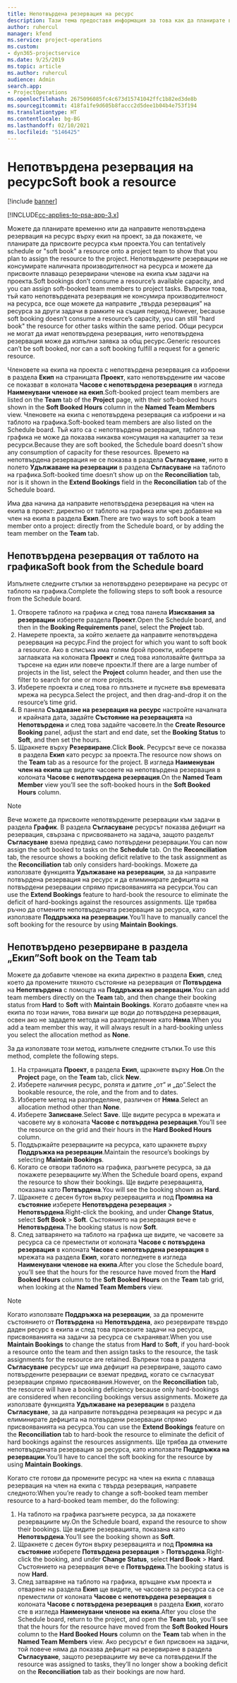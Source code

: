 ```yaml
---
title: Непотвърдена резервация на ресурс
description: Тази тема предоставя информация за това как да планирате временно или да направите непотвърдена резервация на членове на екип по проект.
author: ruhercul
manager: kfend
ms.service: project-operations
ms.custom:
- dyn365-projectservice
ms.date: 9/25/2019
ms.topic: article
ms.author: ruhercul
audience: Admin
search.app:
- ProjectOperations
ms.openlocfilehash: 2675096085fc4c673d15741042ffc1b82ed3de8b
ms.sourcegitcommit: 418fa1fe9d605b8faccc2d5dee1b04b4e753f194
ms.translationtype: HT
ms.contentlocale: bg-BG
ms.lasthandoff: 02/10/2021
ms.locfileid: "5146425"
---
```

# <a name="soft-book-a-resource"></a><span data-ttu-id="ac9d1-103">Непотвърдена резервация на ресурс</span><span class="sxs-lookup"><span data-stu-id="ac9d1-103">Soft book a resource</span></span>

[!include [banner](../includes/psa-now-project-operations.md)]

[!INCLUDE[cc-applies-to-psa-app-3.x](../includes/cc-applies-to-psa-app-3x.md)]

<span data-ttu-id="ac9d1-104">Можете да планирате временно или да направите непотвърдена резервация на ресурс върху екип на проект, за да покажете, че планирате да присвоите ресурса към проекта.</span><span class="sxs-lookup"><span data-stu-id="ac9d1-104">You can tentatively schedule or "soft book" a resource onto a project team to show that you plan to assign the resource to the project.</span></span> <span data-ttu-id="ac9d1-105">Непотвърдените резервации не консумирате наличната производителност на ресурса и можете да присвоите плаващо резервирани членове на екипа към задачи на проекта.</span><span class="sxs-lookup"><span data-stu-id="ac9d1-105">Soft bookings don’t consume a resource’s available capacity, and you can assign soft-booked team members to project tasks.</span></span> <span data-ttu-id="ac9d1-106">Въпреки това, тъй като непотвърдената резервация не консумира производителност на ресурса, все още можете да направите „твърда резервация” на ресурса за други задачи в рамките на същия период.</span><span class="sxs-lookup"><span data-stu-id="ac9d1-106">However, because soft booking doesn’t consume a resource’s capacity, you can still "hard book" the resource for other tasks within the same period.</span></span> <span data-ttu-id="ac9d1-107">Общи ресурси не могат да имат непотвърдена резервация, нито непотвърдена резервация може да изпълни заявка за общ ресурс.</span><span class="sxs-lookup"><span data-stu-id="ac9d1-107">Generic resources can’t be soft booked, nor can a soft booking fulfill a request for a generic resource.</span></span>

<span data-ttu-id="ac9d1-108">Членовете на екипа на проекта с непотвърдена резервация са изброени в раздела **Екип** на страницата **Проект**, като непотвърдените им часове се показват в колоната **Часове с непотвърдена резервация** в изгледа **Наименувани членове на екип**.</span><span class="sxs-lookup"><span data-stu-id="ac9d1-108">Soft-booked project team members are listed on the **Team** tab of the **Project** page, with their soft-booked hours shown in the **Soft Booked Hours** column in the **Named Team Members** view.</span></span> <span data-ttu-id="ac9d1-109">Членовете на екипа с непотвърдена резервация са изброени и на таблото на графика.</span><span class="sxs-lookup"><span data-stu-id="ac9d1-109">Soft-booked team members are also listed on the Schedule board.</span></span> <span data-ttu-id="ac9d1-110">Тъй като са с непотвърдена резервация, таблото на графика не може да показва никаква консумация на капацитет за тези ресурси.</span><span class="sxs-lookup"><span data-stu-id="ac9d1-110">Because they are soft booked, the Schedule board doesn't show any consumption of capacity for these resources.</span></span> <span data-ttu-id="ac9d1-111">Времето на непотвърдена резервация не се показва в раздела **Съгласуване**, нито в полето **Удължаване на резервации** в раздела **Съгласуване** на таблото на графика.</span><span class="sxs-lookup"><span data-stu-id="ac9d1-111">Soft-booked time doesn’t show up on the **Reconciliation** tab, nor is it shown in the **Extend Bookings** field in the **Reconciliation** tab of the Schedule board.</span></span> 

<span data-ttu-id="ac9d1-112">Има два начина да направите непотвърдена резервация на член на екипа в проект: директно от таблото на графика или чрез добавяне на член на екипа в раздела **Екип**.</span><span class="sxs-lookup"><span data-stu-id="ac9d1-112">There are two ways to soft book a team member onto a project: directly from the Schedule board, or by adding the team member on the **Team** tab.</span></span> 

## <a name="soft-book-from-the-schedule-board"></a><span data-ttu-id="ac9d1-113">Непотвърдена резервация от таблото на графика</span><span class="sxs-lookup"><span data-stu-id="ac9d1-113">Soft book from the Schedule board</span></span>
<span data-ttu-id="ac9d1-114">Изпълнете следните стъпки за непотвърдено резервиране на ресурс от таблото на графика.</span><span class="sxs-lookup"><span data-stu-id="ac9d1-114">Complete the following steps to soft book a resource from the Schedule board.</span></span> 

1. <span data-ttu-id="ac9d1-115">Отворете таблото на графика и след това панела **Изисквания за резервации** изберете раздела **Проект**.</span><span class="sxs-lookup"><span data-stu-id="ac9d1-115">Open the Schedule board, and then in the **Booking Requirements** panel, select the **Project** tab.</span></span>
2. <span data-ttu-id="ac9d1-116">Намерете проекта, за който желаете да направите непотвърдена резервация на ресурс.</span><span class="sxs-lookup"><span data-stu-id="ac9d1-116">Find the project for which you want to soft book a resource.</span></span> <span data-ttu-id="ac9d1-117">Ако в списъка има голям брой проекти, изберете заглавката на колоната **Проект** и след това използвайте филтъра за търсене на един или повече проекти.</span><span class="sxs-lookup"><span data-stu-id="ac9d1-117">If there are a large number of projects in the list, select the **Project** column header, and then use the filter to search for one or more projects.</span></span>
3. <span data-ttu-id="ac9d1-118">Изберете проекта и след това го плъзнете и пуснете във времевата мрежа на ресурса.</span><span class="sxs-lookup"><span data-stu-id="ac9d1-118">Select the project, and then drag-and-drop it on the resource’s time grid.</span></span>
5. <span data-ttu-id="ac9d1-119">В панела **Създаване на резервация на ресурс** настройте началната и крайната дата, задайте **Състояние на резервацията** на **Непотвърдена** и след това задайте часовете.</span><span class="sxs-lookup"><span data-stu-id="ac9d1-119">In the **Create Resource Booking** panel, adjust the start and end date, set the **Booking Status** to **Soft**, and then set the hours.</span></span> 
6. <span data-ttu-id="ac9d1-120">Щракнете върху **Резервиране**.</span><span class="sxs-lookup"><span data-stu-id="ac9d1-120">Click **Book**.</span></span> <span data-ttu-id="ac9d1-121">Ресурсът вече се показва в раздела **Екип** като ресурс за проекта.</span><span class="sxs-lookup"><span data-stu-id="ac9d1-121">The resource now shows on the **Team** tab as a resource for the project.</span></span> <span data-ttu-id="ac9d1-122">В изгледа **Наименуван член на екипа** ще видите часовете на непотвърдена резервация в колоната **Часове с непотвърдена резервация**.</span><span class="sxs-lookup"><span data-stu-id="ac9d1-122">On the **Named Team Member** view you’ll see the soft-booked hours in the **Soft Booked Hours** column.</span></span>

> [!NOTE]
> <span data-ttu-id="ac9d1-123">Вече можете да присвоите непотвърдените резервации към задачи в раздела **График**. В раздела **Съгласуване** ресурсът показва дефицит на резервация, свързана с присвояването на задача, защото разделът **Съгласуване** взема предвид само потвърдени резервации.</span><span class="sxs-lookup"><span data-stu-id="ac9d1-123">You can now assign the soft booked to tasks on the **Schedule** tab. On the **Reconciliation** tab, the resource shows a booking deficit relative to the task assignment as the **Reconciliation** tab only considers hard-bookings.</span></span> <span data-ttu-id="ac9d1-124">Можете да използвате функцията **Удължаване на резервации**, за да направите потвърдена резервация на ресурс и да елиминирате дефицита на потвърдени резервации спрямо присвояванията на ресурси.</span><span class="sxs-lookup"><span data-stu-id="ac9d1-124">You can use the **Extend Bookings** feature to hard-book the resource to eliminate the deficit of hard-bookings against the resources assignments.</span></span> <span data-ttu-id="ac9d1-125">Ще трябва ръчно да отмените непотвърдената резервация за ресурса, като използвате **Поддръжка на резервации**.</span><span class="sxs-lookup"><span data-stu-id="ac9d1-125">You’ll have to manually cancel the soft booking for the resource by using **Maintain Bookings**.</span></span>

## <a name="soft-book-on-the-team-tab"></a><span data-ttu-id="ac9d1-126">Непотвърдено резервиране в раздела „Екип”</span><span class="sxs-lookup"><span data-stu-id="ac9d1-126">Soft book on the Team tab</span></span>

<span data-ttu-id="ac9d1-127">Можете да добавите членове на екипа директно в раздела **Екип**, след което да промените тяхното състояние на резервация от **Потвърдена** на **Непотвърдена** с помощта на **Поддръжка на резервации**.</span><span class="sxs-lookup"><span data-stu-id="ac9d1-127">You can add team members directly on the **Team** tab, and then change their booking status from **Hard** to **Soft** with **Maintain Bookings**.</span></span> <span data-ttu-id="ac9d1-128">Когато добавяте член на екипа по този начин, това винаги ще води до потвърдена резервация, освен ако не зададете метода на разпределение като **Няма**.</span><span class="sxs-lookup"><span data-stu-id="ac9d1-128">When you add a team member this way, it will always result in a hard-booking unless you select the allocation method as **None**.</span></span>

<span data-ttu-id="ac9d1-129">За да използвате този метод, изпълнете следните стъпки.</span><span class="sxs-lookup"><span data-stu-id="ac9d1-129">To use this method, complete the following steps.</span></span>

1. <span data-ttu-id="ac9d1-130">На страницата **Проект**, в раздела **Екип**, щракнете върху **Нов**.</span><span class="sxs-lookup"><span data-stu-id="ac9d1-130">On the **Project** page, on the **Team** tab, click **New**.</span></span>
2. <span data-ttu-id="ac9d1-131">Изберете наличния ресурс, ролята и датите „от” и „до”.</span><span class="sxs-lookup"><span data-stu-id="ac9d1-131">Select the bookable resource, the role, and the from and to dates.</span></span>
3. <span data-ttu-id="ac9d1-132">Изберете метод на разпределяне, различен от **Няма**.</span><span class="sxs-lookup"><span data-stu-id="ac9d1-132">Select an allocation method other than **None**.</span></span>
4. <span data-ttu-id="ac9d1-133">Изберете **Записване**.</span><span class="sxs-lookup"><span data-stu-id="ac9d1-133">Select **Save**.</span></span> <span data-ttu-id="ac9d1-134">Ще видите ресурса в мрежата и часовете му в колоната **Часове с потвърдена резервация**.</span><span class="sxs-lookup"><span data-stu-id="ac9d1-134">You’ll see the resource on the grid and their hours in the **Hard Booked Hours** column.</span></span>
5. <span data-ttu-id="ac9d1-135">Поддържайте резервациите на ресурса, като щракнете върху **Поддръжка на резервации**.</span><span class="sxs-lookup"><span data-stu-id="ac9d1-135">Maintain the resource’s bookings by selecting **Maintain Bookings**.</span></span>
6. <span data-ttu-id="ac9d1-136">Когато се отвори таблото на графика, разгънете ресурса, за да покажете резервациите му.</span><span class="sxs-lookup"><span data-stu-id="ac9d1-136">When the Schedule board opens, expand the resource to show their bookings.</span></span> <span data-ttu-id="ac9d1-137">Ще видите резервацията, показана като **Потвърдена**.</span><span class="sxs-lookup"><span data-stu-id="ac9d1-137">You will see the booking shown as **Hard**.</span></span>
7. <span data-ttu-id="ac9d1-138">Щракнете с десен бутон върху резервацията и под **Промяна на състояние** изберете **Непотвърдена резервация** \> **Непотвърдена**.</span><span class="sxs-lookup"><span data-stu-id="ac9d1-138">Right-click the booking, and under **Change Status**, select **Soft Book** \> **Soft**.</span></span> <span data-ttu-id="ac9d1-139">Състоянието на резервация вече е **Непотвърдена**.</span><span class="sxs-lookup"><span data-stu-id="ac9d1-139">The booking status is now **Soft**.</span></span>
8. <span data-ttu-id="ac9d1-140">След затварянето на таблото на графика ще видите, че часовете за ресурса са се преместили от колоната **Часове с потвърдена резервация** в колоната **Часове с непотвърдена резервация** в мрежата на раздела **Екип**, когато погледнете в изгледа **Наименувани членове на екипа**.</span><span class="sxs-lookup"><span data-stu-id="ac9d1-140">After you close the Schedule board, you’ll see that the hours for the resource have moved from the **Hard Booked Hours** column to the **Soft Booked Hours** on the **Team** tab grid, when looking at the **Named Team Members** view.</span></span>

> [!NOTE]
> <span data-ttu-id="ac9d1-141">Когато използвате **Поддръжка на резервации**, за да промените състоянието от **Потвърдена** на **Непотвърдена**, ако резервирате твърдо даден ресурс в екипа и след това присвоите задачи на ресурса, присвояванията на задачи за ресурса се съхраняват.</span><span class="sxs-lookup"><span data-stu-id="ac9d1-141">When you use **Maintain Bookings** to change the status from **Hard** to **Soft**, if you hard-book a resource onto the team and then assign tasks to the resource, the task assignments for the resource are retained.</span></span> <span data-ttu-id="ac9d1-142">Въпреки това в раздела **Съгласуване** ресурсът ще има дефицит на резервиране, защото само потвърдените резервации се вземат предвид, когато се съгласуват резервации спрямо присвоявания.</span><span class="sxs-lookup"><span data-stu-id="ac9d1-142">However, on the **Reconciliation** tab, the resource will have a booking deficiency because only hard-bookings are considered when reconciling bookings versus assignments.</span></span> <span data-ttu-id="ac9d1-143">Можете да използвате функцията **Удължаване на резервации** в раздела **Съгласуване**, за да направите потвърдена резервация на ресурс и да елиминирате дефицита на потвърдени резервации спрямо присвояванията на ресурса.</span><span class="sxs-lookup"><span data-stu-id="ac9d1-143">You can use the **Extend Bookings** feature on the **Reconciliation** tab to hard-book the resource to eliminate the deficit of hard bookings against the resources assignments.</span></span> <span data-ttu-id="ac9d1-144">Ще трябва да отмените непотвърдената резервация за ресурса, като използвате **Поддръжка на резервации**.</span><span class="sxs-lookup"><span data-stu-id="ac9d1-144">You’ll have to cancel the soft booking for the resource by using **Maintain Bookings**.</span></span>

<span data-ttu-id="ac9d1-145">Когато сте готови да промените ресурс на член на екипа с плаваща резервация на член на екипа с твърда резервация, направете следното:</span><span class="sxs-lookup"><span data-stu-id="ac9d1-145">When you’re ready to change a soft-booked team member resource to a hard-booked team member, do the following:</span></span>

1. <span data-ttu-id="ac9d1-146">На таблото на графика разгънете ресурса, за да покажете резервациите му.</span><span class="sxs-lookup"><span data-stu-id="ac9d1-146">On the Schedule board, expand the resource to show their bookings.</span></span> <span data-ttu-id="ac9d1-147">Ще видите резервацията, показана като **Непотвърдена**.</span><span class="sxs-lookup"><span data-stu-id="ac9d1-147">You’ll see the booking shown as **Soft**.</span></span>
2. <span data-ttu-id="ac9d1-148">Щракнете с десен бутон върху резервацията и под **Промяна на състояние** изберете **Потвърдена резервация** \> **Потвърдена**.</span><span class="sxs-lookup"><span data-stu-id="ac9d1-148">Right-click the booking, and under **Change Status**, select **Hard Book** \> **Hard**.</span></span> <span data-ttu-id="ac9d1-149">Състоянието на резервация вече е **Потвърдена**.</span><span class="sxs-lookup"><span data-stu-id="ac9d1-149">The booking status is now **Hard**.</span></span>
3. <span data-ttu-id="ac9d1-150">След затваряне на таблото на графика, връщане към проекта и отваряне на раздела **Екип** ще видите, че часовете за ресурса са се преместили от колоната **Часове с непотвърдена резервация** в колоната **Часове с потвърдена резервация** в раздела **Екип**, когато сте в изгледа **Наименувани членове на екипа**.</span><span class="sxs-lookup"><span data-stu-id="ac9d1-150">After you close the Schedule board, return to the project, and open the **Team** tab, you’ll see that the hours for the resource have moved from the **Soft Booked Hours** column to the **Hard Booked Hours** column on the **Team** tab when in the **Named Team Members** view.</span></span> <span data-ttu-id="ac9d1-151">Ако ресурсът е бил присвоен на задачи, той повече няма да показва дефицит на резервиране в раздела **Съгласуване**, защото резервациите му вече са потвърдени.</span><span class="sxs-lookup"><span data-stu-id="ac9d1-151">If the resource was assigned to tasks, they’ll no longer show a booking deficit on the **Reconciliation** tab as their bookings are now hard.</span></span>

